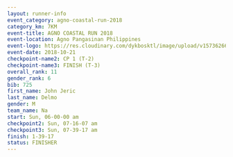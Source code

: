 ```yaml
---
layout: runner-info 
event_category: agno-coastal-run-2018 
category_km: 7KM 
event-title: AGNO COASTAL RUN 2018 
event-location: Agno Pangasinan Philippines 
event-logo: https://res.cloudinary.com/dykbosktl/image/upload/v1573626678/Logo/Agno_bw3kpu.png 
event-date: 2018-10-21 
checkpoint-name2: CP 1 (T-2) 
checkpoint-name3: FINISH (T-3) 
overall_rank: 11
gender_rank: 6
bib: 725
first_name: John Jeric
last_name: Delmo
gender: M
team_name: Na
start: Sun, 06-00-00 am
checkpoint2: Sun, 07-16-07 am
checkpoint3: Sun, 07-39-17 am
finish: 1-39-17
status: FINISHER
---
```

